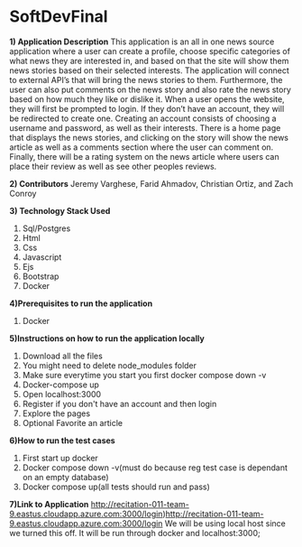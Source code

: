 # SoftDevFinal

**1) Application Description**
This application is an all in one news source application where a user can create a profile, choose specific categories of what news they are interested in, and based on that the site will show them news stories based on their selected interests. The application will connect to external API’s that will bring the news stories to them. Furthermore, the user can also put comments on the news story and also rate the news story based on how much they like or dislike it. 
	When a user opens the website, they will first be prompted to login. If they don’t have an account, they will be redirected to create one. Creating an account consists of choosing a username and password, as well as their interests. There is a home page that displays the news stories, and clicking on the story will show the news article as well as a comments section where the user can comment on. Finally, there will be a rating system on the news article where users can place their review as well as see other peoples reviews.

**2) Contributors**
Jeremy Varghese, Farid Ahmadov, Christian Ortiz, and Zach Conroy

**3) Technology Stack Used**
1. Sql/Postgres
2. Html
3. Css 
4. Javascript 
5. Ejs 
6. Bootstrap
7. Docker

**4)Prerequisites to run the application**
1. Docker 

**5)Instructions on how to run the application locally**
1. Download all the files
2. You might need to delete node_modules folder
3. Make sure everytime you start you first docker compose down -v
4. Docker-compose up
5. Open localhost:3000
6. Register if you don't have an account and then login
7. Explore the pages
8. Optional Favorite an article

**6)How to run the test cases**
1. First start up docker
2. Docker compose down -v(must do because reg test case is dependant on an empty database)
3. Docker compose up(all tests should run and pass)

**7)Link to Application**
http://recitation-011-team-9.eastus.cloudapp.azure.com:3000/login)http://recitation-011-team-9.eastus.cloudapp.azure.com:3000/login
We will be using local host since we turned this off. It will be run through docker and localhost:3000;


